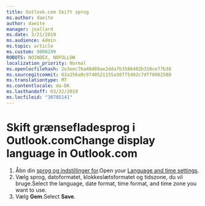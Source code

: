 ```yaml
---
title: Outlook.com Skift sprog
ms.author: daeite
author: daeite
manager: joallard
ms.date: 3/21/2019
ms.audience: Admin
ms.topic: article
ms.custom: 9000249
ROBOTS: NOINDEX, NOFOLLOW
localization_priority: Normal
ms.openlocfilehash: 2e3eec76a48d89ae2dda7b3586402b310ce77b38
ms.sourcegitcommit: 03a156a9c9740521155a30775492c7dff0982588
ms.translationtype: MT
ms.contentlocale: da-DK
ms.lasthandoff: 03/22/2019
ms.locfileid: "30785141"
---
```

# <a name="change-display-language-in-outlookcom"></a><span data-ttu-id="bddd0-102">Skift grænsefladesprog i Outlook.com</span><span class="sxs-lookup"><span data-stu-id="bddd0-102">Change display language in Outlook.com</span></span>

1. <span data-ttu-id="bddd0-103">Åbn din [sprog og indstillinger for](https://outlook.live.com/mail/options/general/timeAndLanguage/regional).</span><span class="sxs-lookup"><span data-stu-id="bddd0-103">Open your [Language and time settings](https://outlook.live.com/mail/options/general/timeAndLanguage/regional).</span></span>
1. <span data-ttu-id="bddd0-104">Vælg sprog, datoformatet, klokkeslætsformatet og tidszone, du vil bruge.</span><span class="sxs-lookup"><span data-stu-id="bddd0-104">Select the language, date format, time format, and time zone you want to use.</span></span>
1. <span data-ttu-id="bddd0-105">Vælg **Gem**.</span><span class="sxs-lookup"><span data-stu-id="bddd0-105">Select **Save**.</span></span>